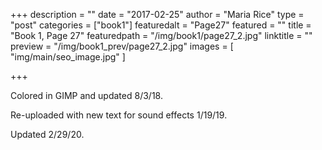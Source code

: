 +++
description = ""
date = "2017-02-25"
author = "Maria Rice"
type = "post"
categories = ["book1"]
featuredalt = "Page27"
featured = ""
title = "Book 1, Page 27"
featuredpath = "/img/book1/page27_2.jpg"
linktitle = ""
preview = "/img/book1_prev/page27_2.jpg"
images = [ "img/main/seo_image.jpg" ]

+++

Colored in GIMP and updated 8/3/18.

Re-uploaded with new text for sound effects 1/19/19.

Updated 2/29/20.